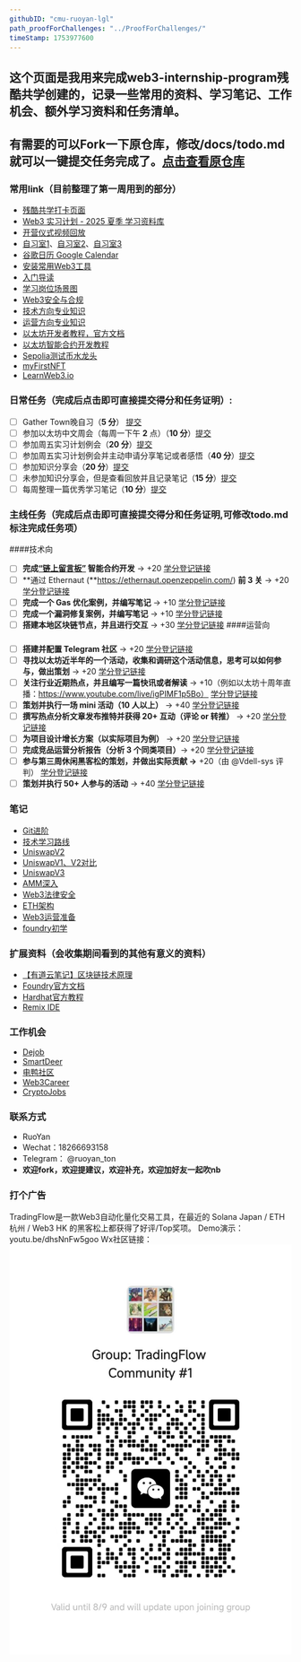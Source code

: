 ```yaml
---
githubID: "cmu-ruoyan-lgl" 
path_proofForChallenges: "../ProofForChallenges/" 
timeStamp: 1753977600 
---
```



## 这个页面是我用来完成web3-internship-program残酷共学创建的，记录一些常用的资料、学习笔记、工作机会、额外学习资料和任务清单。
## 有需要的可以Fork一下原仓库，修改/docs/todo.md就可以一键提交任务完成了。[点击查看原仓库](https://github.com/cmu-ruoyan-lgl/Web3_Internship_Program_Notes)
### 常用link（目前整理了第一周用到的部分）

- [残酷共学打卡页面](https://intensivecolearn.ing/programs/Web3_Internship_Program)
- [Web3 实习计划 - 2025 夏季 学习资料库](https://ethpanda.notion.site/2025-summer-web3-internship-program)
- [开营仪式视频回放](Youtube：https://youtu.be/-sWK553bXdk)
- [自习室1](https://app.gather.town/app/rdVZGSe5QCKhvwzv/Web3InternshipProgram)、[自习室2](https://app.gather.town/app/fA4NvSTebBYflpNI/Web3InternshipProgram2)、[自习室3](https://app.gather.town/app/7Ycu439o2fGG6a4s/Web3InternshipProgram3)
- [谷歌日历 Google Calendar](https://calendar.google.com/calendar/u/0?cid=NzM1YmM2ZmM0YWI2YTY3ODRlYjEwMmFiMDA4YzA2NDk3NjJhNWY0YmFkZmQzMzBmYjNiZjVhZjRmYjcyMjNmM0Bncm91cC5jYWxlbmRhci5nb29nbGUuY29t)
- [安装常用Web3工具](https://web3intern.xyz/zh/remote-work-guide/)
- [入门导读](https://web3intern.xyz/zh/blockchain-basic/)
- [学习岗位场景图](https://web3intern.xyz/zh/position-introduction/)
- [Web3安全与合规](https://web3intern.xyz/zh/security/)
- [技术方向专业知识](https://web3intern.xyz/zh/smart-contract-development/)
- [运营方向专业知识](https://web3intern.xyz/zh/community-intern/)
- [以太坊开发者教程，官方文档](https://ethereum.org/en/developers/)
- [以太坊智能合约开发教程](https://speedrunethereum.com/)
- [Sepolia测试币水龙头](https://sepolia-faucet.pk910.de/)
- [myFirstNFT](https://nft.myfirst.io/)
- [LearnWeb3.io](https://learnweb3.io/)

### 日常任务（完成后点击即可直接提交得分和任务证明）:
- [ ] Gather Town晚自习（**5 分**） [提交](https://tally.so/r/nGAXjQ?github={{page.githubID}}&task=%E9%80%9A%E7%94%A8%E4%BB%BB%E5%8A%A1%EF%BC%9AGather%20Town%20%E6%99%9A%E8%87%AA%E4%B9%A0%EF%BC%885%20%E5%88%86%EF%BC%89&point=5)
- [ ] 参加以太坊中文周会（每周一下午 **2** 点）（**10 分**）[提交](https://tally.so/r/nGAXjQ?github={{page.githubID}}&task=%E9%80%9A%E7%94%A8%E4%BB%BB%E5%8A%A1%EF%BC%9A%E5%8F%82%E5%8A%A0%E4%BB%A5%E5%A4%AA%E5%9D%8A%E4%B8%AD%E6%96%87%E5%91%A8%E4%BC%9A%EF%BC%8810%20%E5%88%86%EF%BC%89&point=10)
- [ ] 参加周五实习计划例会（**20 分**）[提交](https://tally.so/r/nGAXjQ?github={{page.githubID}}&task=%E9%80%9A%E7%94%A8%E4%BB%BB%E5%8A%A1%EF%BC%9A%E5%8F%82%E5%8A%A0%E5%91%A8%E4%BA%94%E5%AE%9E%E4%B9%A0%E8%AE%A1%E5%88%92%E4%BE%8B%E4%BC%9A%EF%BC%8820%20%E5%88%86%EF%BC%89&point=20)
- [ ] 参加周五实习计划例会并主动申请分享笔记或者感悟（**40 分**）[提交](https://tally.so/r/nGAXjQ?github={{page.githubID}}&task=%E9%80%9A%E7%94%A8%E4%BB%BB%E5%8A%A1%EF%BC%9A%E5%8F%82%E5%8A%A0%E5%91%A8%E4%BA%94%E5%AE%9E%E4%B9%A0%E8%AE%A1%E5%88%92%E4%BE%8B%E4%BC%9A%E5%B9%B6%E4%B8%BB%E5%8A%A8%E7%94%B3%E8%AF%B7%E5%88%86%E4%BA%AB%E7%AC%94%E8%AE%B0%E6%88%96%E8%80%85%E6%84%9F%E6%82%9F%EF%BC%8840%20%E5%88%86%EF%BC%89&point=40)
- [ ] 参加知识分享会（**20 分**）[提交](https://tally.so/r/nGAXjQ?github={{page.githubID}}&task=%E9%80%9A%E7%94%A8%E4%BB%BB%E5%8A%A1%EF%BC%9A%E5%8F%82%E5%8A%A0%E7%9F%A5%E8%AF%86%E5%88%86%E4%BA%AB%E4%BC%9A%EF%BC%8820%20%E5%88%86%EF%BC%89&point=20)
- [ ] 未参加知识分享会，但是查看回放并且记录笔记（**15 分**）[提交](https://tally.so/r/nGAXjQ?github={{page.githubID}}&task=%E9%80%9A%E7%94%A8%E4%BB%BB%E5%8A%A1%EF%BC%9A%E6%9C%AA%E5%8F%82%E5%8A%A0%E7%9F%A5%E8%AF%86%E5%88%86%E4%BA%AB%E4%BC%9A%EF%BC%8C%E4%BD%86%E6%98%AF%E6%9F%A5%E7%9C%8B%E5%9B%9E%E6%94%BE%E5%B9%B6%E4%B8%94%E8%AE%B0%E5%BD%95%E7%AC%94%E8%AE%B0%EF%BC%8815%20%E5%88%86%EF%BC%89&point=15)
- [ ] 每周整理一篇优秀学习笔记（**10 分**）[提交](https://tally.so/r/nGAXjQ?github={{page.githubID}}&task=%E9%80%9A%E7%94%A8%E4%BB%BB%E5%8A%A1%EF%BC%9A%E6%95%B4%E7%90%86%E4%B8%80%E7%AF%87%E4%BC%98%E7%A7%80%E5%AD%A6%E4%B9%A0%E7%AC%94%E8%AE%B0%EF%BC%8810%20%E5%88%86%EF%BC%89&point=10)

### 主线任务（完成后点击即可直接提交得分和任务证明,可修改todo.md标注完成任务项）
####技术向
- [ ]  **完成[“链上留言板”](https://web3intern.xyz/zh/smart-contract-development/#%E5%9B%9B%E3%80%81%E6%99%BA%E8%83%BD%E5%90%88%E7%BA%A6%E5%AE%9E%E6%88%98%E9%A1%B9%E7%9B%AE) 智能合约开发** → +20 [学分登记链接](https://tally.so/r/nGAXjQ?task=%E7%AC%AC%202%20%E5%91%A8%EF%BC%88%E6%8A%80%E6%9C%AF%E5%90%91%EF%BC%89%EF%BC%9A%E5%AE%8C%E6%88%90%E6%99%BA%E8%83%BD%E5%90%88%E7%BA%A6%E5%BC%80%E5%8F%91%EF%BC%8820%20%E5%88%86%EF%BC%89&point=20)
- [ ]  **通过 Ethernaut (**https://ethernaut.openzeppelin.com/) **前 3 关** → +20 [学分登记链接](https://tally.so/r/nGAXjQ?task=%E7%AC%AC%202%20%E5%91%A8%EF%BC%88%E6%8A%80%E6%9C%AF%E5%90%91%EF%BC%89%EF%BC%9A%E9%80%9A%E8%BF%87%20Ethernaut%20%E5%89%8D%203%20%E5%85%B3%EF%BC%8820%20%E5%88%86%EF%BC%89&point=20)
- [ ]  **完成一个 Gas 优化案例，并编写笔记** → +10 [学分登记链接](https://tally.so/r/nGAXjQ?task=%E7%AC%AC%202%20%E5%91%A8%EF%BC%88%E6%8A%80%E6%9C%AF%E5%90%91%EF%BC%89%EF%BC%9A%E5%AE%8C%E6%88%90%E4%B8%80%E4%B8%AA%20Gas%20%E4%BC%98%E5%8C%96%E6%A1%88%E4%BE%8B%EF%BC%8C%E5%B9%B6%E7%BC%96%E5%86%99%E7%AC%94%E8%AE%B0%EF%BC%8810%20%E5%88%86%EF%BC%89&point=10)
- [ ]  **完成一个漏洞修复案例，并编写笔记** → +10 [学分登记链接](https://tally.so/r/nGAXjQ?task=%E7%AC%AC%202%20%E5%91%A8%EF%BC%88%E6%8A%80%E6%9C%AF%E5%90%91%EF%BC%89%EF%BC%9A%E5%AE%8C%E6%88%90%E4%B8%80%E4%B8%AA%E6%BC%8F%E6%B4%9E%E4%BF%AE%E5%A4%8D%E6%A1%88%E4%BE%8B%EF%BC%8C%E5%B9%B6%E7%BC%96%E5%86%99%E7%AC%94%E8%AE%B0%EF%BC%8810%20%E5%88%86%EF%BC%89&point=10)
- [ ]  **搭建本地区块链节点，并且进行交互** → +30 [学分登记链接](https://tally.so/r/nGAXjQ?task=%E7%AC%AC%202%20%E5%91%A8%EF%BC%88%E6%8A%80%E6%9C%AF%E5%90%91%EF%BC%89%EF%BC%9A%E6%90%AD%E5%BB%BA%E6%9C%AC%E5%9C%B0%E5%8C%BA%E5%9D%97%E9%93%BE%E8%8A%82%E7%82%B9%EF%BC%8C%E5%B9%B6%E4%B8%94%E8%BF%9B%E8%A1%8C%E4%BA%A4%E4%BA%92%EF%BC%8830%20%E5%88%86%EF%BC%89&point=30)
####运营向
### 

- [ ]  **搭建并配置 Telegram 社区** → +20 [学分登记链接](https://tally.so/r/nGAXjQ?task=%E7%AC%AC%202%20%E5%91%A8%EF%BC%88%E8%BF%90%E8%90%A5%E5%90%91%EF%BC%89%EF%BC%9A%E6%90%AD%E5%BB%BA%E5%B9%B6%E9%85%8D%E7%BD%AE%20Telegram%20%E7%A4%BE%E5%8C%BA%EF%BC%8820%20%E5%88%86%EF%BC%89&point=20)
- [ ]  **寻找以太坊近半年的一个活动，收集和调研这个活动信息，思考可以如何参与，做出策划** → +20 [学分登记链接](https://tally.so/r/nGAXjQ?task=%E7%AC%AC%202%20%E5%91%A8%EF%BC%88%E8%BF%90%E8%90%A5%E5%90%91%EF%BC%89%EF%BC%9A%E6%94%B6%E9%9B%86%E5%92%8C%E8%B0%83%E7%A0%94%E4%BB%A5%E5%A4%AA%E5%9D%8A%E8%BF%91%E5%8D%8A%E5%B9%B4%E7%9A%84%E4%B8%80%E4%B8%AA%E6%B4%BB%E5%8A%A8%E4%BF%A1%E6%81%AF%E5%B9%B6%E5%AE%8C%E6%88%90%E6%80%9D%E8%80%83%E5%8F%AF%E4%BB%A5%E5%A6%82%E4%BD%95%E5%8F%82%E4%B8%8E%EF%BC%8C%E5%81%9A%E5%87%BA%E7%AD%96%E5%88%92%EF%BC%8820%20%E5%88%86%EF%BC%89&point=20)
- [ ]  **关注行业近期热点，并且编写一篇快讯或者解读** → +10（例如以太坊十周年直播：https://www.youtube.com/live/igPIMF1p5Bo） [学分登记链接](https://tally.so/r/nGAXjQ?task=%E7%AC%AC%202%20%E5%91%A8%EF%BC%88%E8%BF%90%E8%90%A5%E5%90%91%EF%BC%89%EF%BC%9A%E5%85%B3%E6%B3%A8%E8%A1%8C%E4%B8%9A%E8%BF%91%E6%9C%9F%E7%83%AD%E7%82%B9%EF%BC%8C%E5%B9%B6%E4%B8%94%E7%BC%96%E5%86%99%E4%B8%80%E7%AF%87%E5%BF%AB%E8%AE%AF%E6%88%96%E8%80%85%E8%A7%A3%E8%AF%BB%EF%BC%8810%20%E5%88%86%EF%BC%89&point=10)
- [ ]  **策划并执行一场 mini 活动（10 人以上）** → +40 [学分登记链接](https://tally.so/r/nGAXjQ?task=%E7%AC%AC%202%20%E5%91%A8%EF%BC%88%E8%BF%90%E8%90%A5%E5%90%91%EF%BC%89%EF%BC%9A%E7%AD%96%E5%88%92%E5%B9%B6%E6%89%A7%E8%A1%8C%E4%B8%80%E5%9C%BA%20mini%20%E6%B4%BB%E5%8A%A8%EF%BC%8810%20%E4%BA%BA%E4%BB%A5%E4%B8%8A%EF%BC%89%EF%BC%8840%20%E5%88%86%EF%BC%89&point=40)
- [ ]  **撰写热点分析文章发布推特并获得 20+ 互动（评论 or 转推）** → +20 [学分登记链接](https://tally.so/r/nGAXjQ?task=%E7%AC%AC%202%20%E5%91%A8%EF%BC%88%E8%BF%90%E8%90%A5%E5%90%91%EF%BC%89%EF%BC%9A%E6%92%B0%E5%86%99%E7%83%AD%E7%82%B9%E5%88%86%E6%9E%90%E6%96%87%E7%AB%A0%E5%8F%91%E5%B8%83%E6%8E%A8%E7%89%B9%E5%B9%B6%E8%8E%B7%E5%BE%97%2020+%20%E4%BA%92%E5%8A%A8%EF%BC%8820%20%E5%88%86%EF%BC%89&point=20)
- [ ]  **为项目设计增长方案（以实际项目为例）** → +20 [学分登记链接](https://tally.so/r/nGAXjQ?task=%E7%AC%AC%202%20%E5%91%A8%EF%BC%88%E8%BF%90%E8%90%A5%E5%90%91%EF%BC%89%EF%BC%9A%E4%B8%BA%E9%A1%B9%E7%9B%AE%E8%AE%BE%E8%AE%A1%E5%A2%9E%E9%95%BF%E6%96%B9%E6%A1%88%EF%BC%8820%20%E5%88%86%EF%BC%89&point=20)
- [ ]  **完成竞品运营分析报告（分析 3 个同类项目）**→ +20 [学分登记链接](https://tally.so/r/nGAXjQ?task=%E7%AC%AC%202%20%E5%91%A8%EF%BC%88%E8%BF%90%E8%90%A5%E5%90%91%EF%BC%89%EF%BC%9A%E5%AE%8C%E6%88%90%E7%AB%9E%E5%93%81%E8%BF%90%E8%90%A5%E5%88%86%E6%9E%90%E6%8A%A5%E5%91%8A%EF%BC%8820%20%E5%88%86%EF%BC%89&point=20)
- [ ]  **参与第三周休闲黑客松的策划，并做出实际贡献 →** +20（由 @Vdell-sys 评判） [学分登记链接](https://tally.so/r/nGAXjQ?task=%E7%AC%AC%202%20%E5%91%A8%EF%BC%9A%E5%8F%82%E4%B8%8E%E7%AC%AC%E4%B8%89%E5%91%A8%E4%BC%91%E9%97%B2%E9%BB%91%E5%AE%A2%E6%9D%BE%E7%9A%84%E7%AD%96%E5%88%92%EF%BC%8C%E5%B9%B6%E5%81%9A%E5%87%BA%E5%AE%9E%E9%99%85%E8%B4%A1%E7%8C%AE%EF%BC%8820%20%E5%88%86%EF%BC%89&point=20)
- [ ]  **策划并执行 50+ 人参与的活动** → +40 [学分登记链接](https://tally.so/r/nGAXjQ?task=%E7%AC%AC%202%20%E5%91%A8%EF%BC%9A%E7%AD%96%E5%88%92%E5%B9%B6%E6%89%A7%E8%A1%8C%2050+%20%E4%BA%BA%E5%8F%82%E4%B8%8E%E7%9A%84%E6%B4%BB%E5%8A%A8%EF%BC%8840%20%E5%88%86%EF%BC%89&point=40)
### 笔记

- [Git进阶](https://cmu-ruoyan-lgl.github.io/Web3_Internship_Program_Notes/git_advanced)
- [技术学习路线](https://cmu-ruoyan-lgl.github.io/Web3_Internship_Program_Notes/Web3TechLearn)
- [UniswapV2](https://cmu-ruoyan-lgl.github.io/Web3_Internship_Program_Notes/UniswapV2)
- [UniswapV1、V2对比](https://cmu-ruoyan-lgl.github.io/Web3_Internship_Program_Notes/UniswapV1对比UniswapV2)
- [UniswapV3]()
- [AMM深入](https://salbt.github.io/2024/07/22/AMM%E6%B7%B1%E5%85%A5%E4%B8%8E%E8%A7%A3%E6%9E%90/)
- [Web3法律安全]()
- [ETH架构]()
- [Web3运营准备]()
- [foundry初学](https://cmu-ruoyan-lgl.github.io/Web3_Internship_Program_Notes/foundry)

### 扩展资料（会收集期间看到的其他有意义的资料）
- [【有道云笔记】区块链技术原理](https://share.note.youdao.com/s/PwqL56CJ)
- [Foundry官方文档](https://getfoundry.sh/introduction/getting-started)
- [Hardhat官方教程](https://hardhat.org/tutorial)
- [Remix IDE](https://remix.ethereum.org)
  
### 工作机会
- [Dejob](https://www.dejob.top/)
- [SmartDeer](https://www.smartdeer.com/)
- [电鸭社区](https://eleduck.com/)
- [Web3Career](https://web3.career/)
- [CryptoJobs](https://crypto.jobs/)


### 联系方式
- RuoYan
- Wechat：18266693158
- Telegram： @ruoyan_ton
- **欢迎fork，欢迎提建议，欢迎补充，欢迎加好友一起吹nb**

### 打个广告

TradingFlow是一款Web3自动化量化交易工具，在最近的 Solana Japan / ETH 杭州 / Web3 HK 的黑客松上都获得了好评/Top奖项。
Demo演示： youtu.be/dhsNnFw5goo
Wx社区链接：
![Wechat_TradingFlow](images/tradingFlowCommunityLink.jpg)